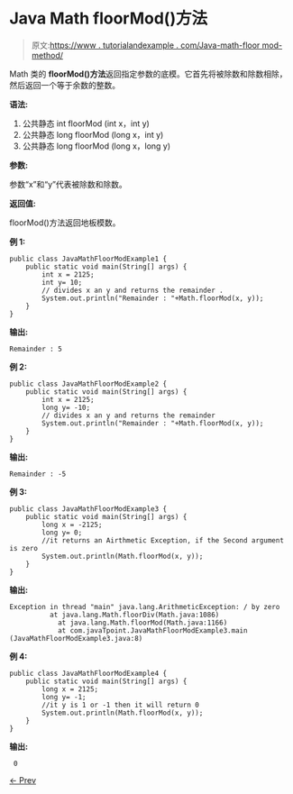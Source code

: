 # Java Math floorMod()方法

> 原文:[https://www . tutorialandexample . com/Java-math-floor mod-method/](https://www.tutorialandexample.com/java-math-floormod-method/)

Math 类的 **floorMod()方法**返回指定参数的底模。它首先将被除数和除数相除，然后返回一个等于余数的整数。

**语法:**

1.  公共静态 int floorMod (int x，int y)
2.  公共静态 long floorMod (long x，int y)
3.  公共静态 long floorMod (long x，long y)

**参数:**

参数“x”和“y”代表被除数和除数。

**返回值:**

floorMod()方法返回地板模数。

**例 1:**

```
public class JavaMathFloorModExample1 {
    public static void main(String[] args) {
        int x = 2125;
        int y= 10;
        // divides x an y and returns the remainder .
        System.out.println("Remainder : "+Math.floorMod(x, y));
    }
}
```

**输出:**

```
Remainder : 5
```

**例 2:**

```
public class JavaMathFloorModExample2 {
    public static void main(String[] args) {
        int x = 2125;
        long y= -10;
        // divides x an y and returns the remainder
        System.out.println("Remainder : "+Math.floorMod(x, y));
    }
}
```

**输出:**

```
Remainder : -5
```

**例 3:**

```
public class JavaMathFloorModExample3 {
    public static void main(String[] args) {
        long x = -2125;
        long y= 0;
        //it returns an Airthmetic Exception, if the Second argument is zero
        System.out.println(Math.floorMod(x, y));
    }
}
```

**输出:**

```
Exception in thread "main" java.lang.ArithmeticException: / by zero
          at java.lang.Math.floorDiv(Math.java:1086)
            at java.lang.Math.floorMod(Math.java:1166)
            at com.javaTpoint.JavaMathFloorModExample3.main
(JavaMathFloorModExample3.java:8)
```

**例 4:**

```
public class JavaMathFloorModExample4 {
    public static void main(String[] args) {
        long x = 2125;
        long y= -1;
        //it y is 1 or -1 then it will return 0
        System.out.println(Math.floorMod(x, y));
    }
}
```

**输出:**

```
 0
```

[← Prev](https://www.tutorialandexample.com/java-math-floordiv-method/)